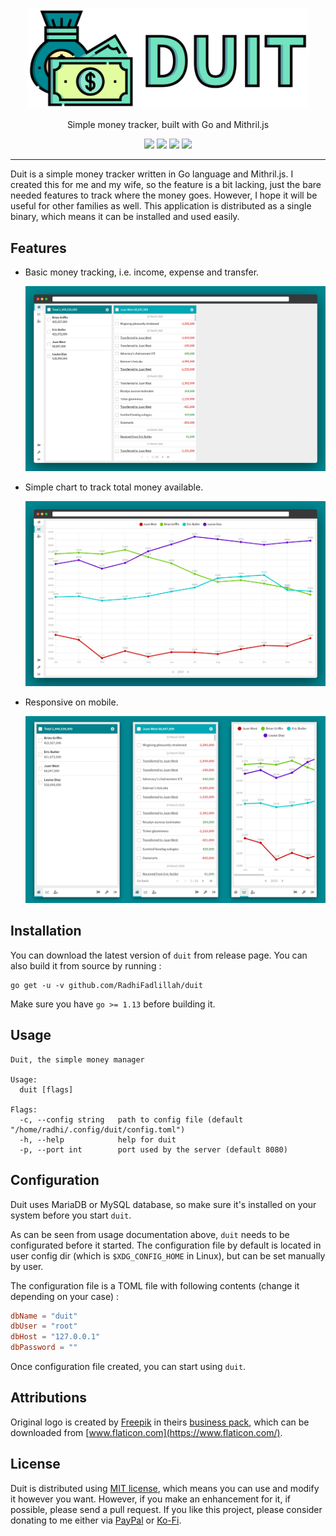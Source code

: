 <p align="center">
	<img src="https://raw.githubusercontent.com/RadhiFadlillah/duit/master/docs/readme/logo.png" alt="Duit" width="450">
</p>
<p align="center">Simple money tracker, built with Go and Mithril.js</p>
<p align="center">
	<a href="https://choosealicense.com/licenses/mit"><img src="https://img.shields.io/static/v1?label=license&message=MIT&color=5fa6b0"></a>
	<a href="https://goreportcard.com/report/github.com/RadhiFadlillah/duit"><img src="https://goreportcard.com/badge/github.com/RadhiFadlillah/duit"></a>
	<a href="https://www.paypal.me/RadhiFadlillah"><img src="https://img.shields.io/static/v1?label=donate&message=PayPal&color=00457C&logo=paypal"></a>
	<a href="https://ko-fi.com/radhifadlillah"><img src="https://img.shields.io/static/v1?label=donate&message=Ko-fi&color=F16061&logo=ko-fi"></a>
</p>

---

Duit is a simple money tracker written in Go language and Mithril.js. I created this for me and my wife, so the feature is a bit lacking, just the bare needed features to track where the money goes. However, I hope it will be useful for other families as well. This application is distributed as a single binary, which means it can be installed and used easily.

## Features

- Basic money tracking, i.e. income, expense and transfer.

   ![Basic money tracking](https://raw.githubusercontent.com/RadhiFadlillah/duit/master/docs/readme/basic-list.png)

- Simple chart to track total money available.

   ![Simple chart](https://raw.githubusercontent.com/RadhiFadlillah/duit/master/docs/readme/simple-chart.png)

- Responsive on mobile.

   ![Mobile responsive](https://raw.githubusercontent.com/RadhiFadlillah/duit/master/docs/readme/mobile.png)

## Installation

You can download the latest version of `duit` from release page. You can also build it from source by running :

```
go get -u -v github.com/RadhiFadlillah/duit
```

Make sure you have `go >= 1.13` before building it.

## Usage

```
Duit, the simple money manager

Usage:
  duit [flags]

Flags:
  -c, --config string   path to config file (default "/home/radhi/.config/duit/config.toml")
  -h, --help            help for duit
  -p, --port int        port used by the server (default 8080)
```

## Configuration

Duit uses MariaDB or MySQL database, so make sure it's installed on your system before you start `duit`. 

As can be seen from usage documentation above, `duit` needs to be configurated before it started. The configuration file by default is located in user config dir (which is `$XDG_CONFIG_HOME` in Linux), but can be set manually by user.

The configuration file is a TOML file with following contents (change it depending on your case) :

```toml
dbName = "duit"
dbUser = "root"
dbHost = "127.0.0.1"
dbPassword = ""
```

Once configuration file created, you can start using `duit`.

## Attributions

Original logo is created by [Freepik](https://www.flaticon.com/authors/freepik) in theirs [business pack](https://www.flaticon.com/packs/business-471), which can be downloaded from [www.flaticon.com](https://www.flaticon.com/).

## License

Duit is distributed using [MIT license](https://choosealicense.com/licenses/mit/), which means you can use and modify it however you want. However, if you make an enhancement for it, if possible, please send a pull request. If you like this project, please consider donating to me either via [PayPal](https://www.paypal.me/RadhiFadlillah) or [Ko-Fi](https://ko-fi.com/radhifadlillah).